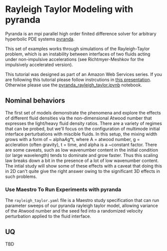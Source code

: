 # Rayleigh Taylor Modeling with pyranda

Pyranda is an mpi parallel high order finited difference solver for arbitrary hyperbolic PDE systems [pyranda](https://github.com/LLNL/pyranda). 

This set of examples works through simulations of the Rayleigh-Taylor problem,
which is an instability between interfaces of two fluids acting under non-impulsive accelerations (see Richtmyer-Meshkov for the impulsively accelerated version).

This tutorial was designed as part of an Amazon Web Services series. If you are following this tutorial please follow instrcutions in [this presentation](AWS_Tutorial_2024.pptx). Otherwise please use the [pyranda_rayleigh_taylor.ipynb](pyranda_rayleigh_taylor.ipynb) notebook.

## Nominal behaviors

The first set of models demonstrate the phenomena and explore the effects of different fluid densities via the non-dimensional Atwood number that expresses the light/heavy fluid
density ratios.  There are a variety of regimes that can be probed, but we'll focus on the configuration of multimode initial interface perturbations with miscible fluids.  In this
setup, the mixing width grows with a form of ~ alpha*A*g*t, where A = atwood number, g = accleration (often gravity), t = time, and alpha is a ~constant factor.  There are some caveats,
such as low wavenumber content in the initial condition (or large wavelength) tends to dominate and grow faster.  Thus this scaling law breaks down a bit in the presence of a lot of
low wavenumber content.  The intial study will show some of these effects with a caveat that doing this in 2D can't quite give the right answer owing to the significant 3D effects in
such problems.

### Use Maestro To Run Experiments with pyranda

The `rayleigh_taylor.yaml` file is a Maestro study specification that can run parameter sweeps of our pyranda rayleigh taylor model, allowing variance of the Atwood number and
the seed fed into a randomized velocity perturbation applied to the fluid interface.

## UQ

TBD
